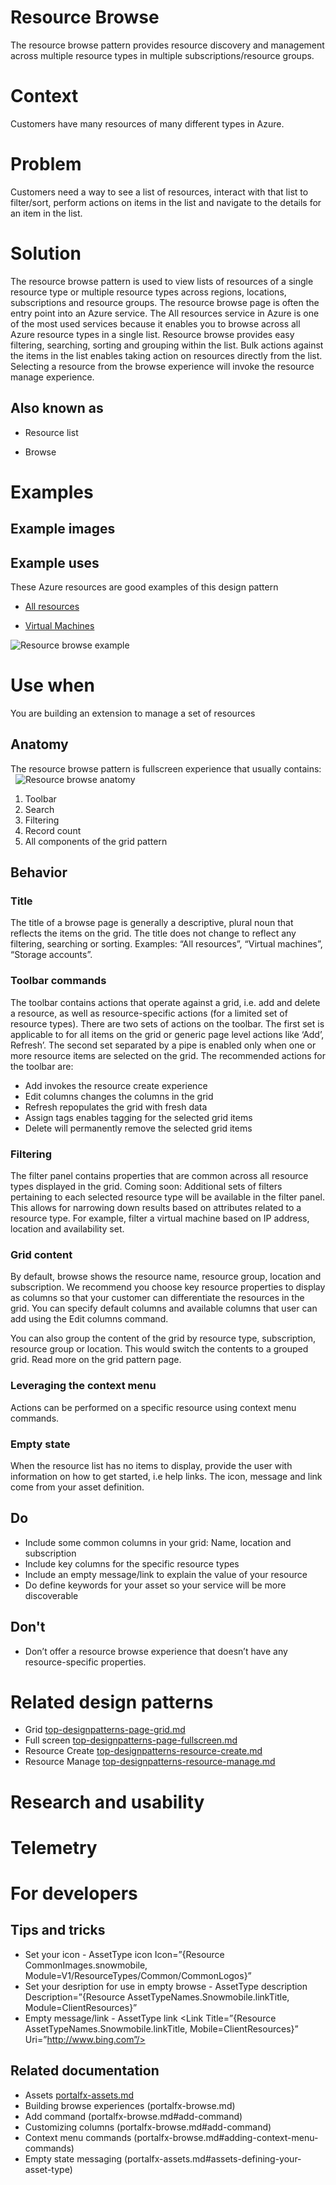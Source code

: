 # Resource Browse 
The resource browse pattern provides resource discovery and management across multiple resource types in multiple subscriptions/resource groups.

# Context
Customers have many resources of many different types in Azure.

# Problem
Customers need a way to see a list of resources, interact with that list to filter/sort, perform actions on items in the list and navigate to the details for an item in the list.

# Solution
The resource browse pattern is used to view lists of resources of a single resource type or multiple resource types across regions, locations, subscriptions and resource groups. The resource browse page is often the entry point into an Azure service. The All resources service in Azure is one of the most used services because it enables you to browse across all Azure resource types in a single list. Resource browse provides easy filtering, searching, sorting and grouping within the list. Bulk actions against the items in the list enables taking action on resources directly from the list. Selecting a resource from the browse experience will invoke the resource manage experience.


## Also known as 

-   Resource list

-   Browse
  

# Examples 

## Example images

## Example uses
These Azure resources are good examples of this design pattern 

-   [All resources](https://rc.portal.azure.com/#blade/HubsExtension/ArtBrowseBlade/resourceType/Microsoft.Resources%2Fresources)

-   [Virtual Machines](https://rc.portal.azure.com/#blade/HubsExtension/Resources/resourceType/Microsoft.Compute%2FVirtualMachines) 

![Resource browse example](../media/top-designpatterns-resource-browse/Resource-browse-2.png "Resource browse example")


# Use when
You are building an extension to manage a set of resources

## Anatomy  
The resource browse pattern is fullscreen experience that usually contains:
 
![Resource browse anatomy](../media/top-designpatterns-resource-browse/ResBrowse_1_Anatomy.png "Resource browse anatomy")

1. Toolbar
2. Search
3. Filtering
4. Record count
5. All components of the grid pattern 

## Behavior 

### Title
The title of a browse page is generally a descriptive, plural noun that reflects the items on the grid. The title does not change to reflect any filtering, searching or sorting. Examples: “All resources”, “Virtual machines”, “Storage accounts”.

### Toolbar commands
The toolbar contains actions that operate against a grid, i.e. add and delete a resource, as well as resource-specific actions (for a limited set of resource types). 
There are two sets of actions on the toolbar. The first set is applicable to for all items on the grid or generic page level actions like ‘Add’, Refresh’. The second set separated by a pipe is enabled only when one or more resource items are selected on the grid. 
The recommended actions for the toolbar are:
* Add invokes the resource create experience
* Edit columns changes the columns in the grid
* Refresh repopulates the grid with fresh data
* Assign tags enables tagging for the selected grid items
* Delete will permanently remove the selected grid items

### Filtering
The filter panel contains properties that are common across all resource types displayed in the grid.
Coming soon: Additional sets of filters pertaining to each selected resource type will be available in the filter panel. This allows for narrowing down results based on attributes related to a resource type. For example, filter a virtual machine based on IP address, location and availability set.
### Grid content
By default, browse shows the resource name, resource group, location and subscription. We recommend you choose key resource properties to display as columns so that your customer can differentiate the resources in the grid. You can specify default columns and available columns that user can add using the Edit columns command. 

You can also group the content of the grid by resource type, subscription, resource group or location. This would switch the contents to a grouped grid. Read more on the grid pattern page.
### Leveraging the context menu
Actions can be performed on a specific resource using context menu commands.
### Empty state
When the resource list has no items to display, provide the user with information on how to get started, i.e help links. The icon, message and link come from your asset definition.


## Do 

* Include some common columns in your grid: Name, location and subscription
* Include key columns for the specific resource types
* Include an empty message/link to explain the value of your resource
* Do define keywords for your asset so your service will be more discoverable  

## Don't 

* Don’t offer a resource browse experience that doesn’t have any resource-specific properties.    

# Related design patterns

* Grid [top-designpatterns-page-grid.md](top-designpatterns-page-grid.md)
* Full screen [top-designpatterns-page-fullscreen.md](top-designpatterns-page-fullscreen.md)
* Resource Create [top-designpatterns-resource-create.md](top-designpatterns-resource-create.md)
* Resource Manage [top-designpatterns-resource-manage.md](top-designpatterns-resource-manage.md)

# Research and usability

# Telemetry

# For developers 

## Tips and tricks 

* Set your icon - AssetType icon Icon=”{Resource CommonImages.snowmobile, Module=V1/ResourceTypes/Common/CommonLogos}”
* Set your desription for use in empty browse - AssetType description Description=”{Resource AssetTypeNames.Snowmobile.linkTitle, Module=ClientResources}”
* Empty message/link - AssetType link <Link Title=”{Resource AssetTypeNames.Snowmobile.linkTitle, Mobile=ClientResources}” Uri=”http://www.bing.com”/>


## Related documentation

* Assets [portalfx-assets.md](portalfx-assets.md)
* Building browse experiences (portalfx-browse.md)
* Add command (portalfx-browse.md#add-command)
* Customizing columns (portalfx-browse.md#add-command)
* Context menu commands (portalfx-browse.md#adding-context-menu-commands)
* Empty state messaging (portalfx-assets.md#assets-defining-your-asset-type)

